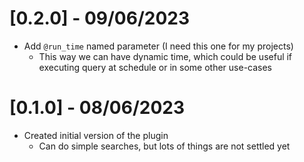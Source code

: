 # [0.2.0] - 09/06/2023
- Add `@run_time` named parameter (I need this one for my projects)
    - This way we can have dynamic time, which could be useful if executing query at schedule or in some other use-cases


# [0.1.0] - 08/06/2023
- Created initial version of the plugin
    - Can do simple searches, but lots of things are not settled yet
